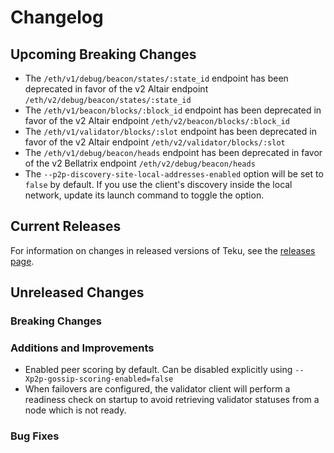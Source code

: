 # Changelog

## Upcoming Breaking Changes
- The `/eth/v1/debug/beacon/states/:state_id` endpoint has been deprecated in favor of the v2 Altair endpoint `/eth/v2/debug/beacon/states/:state_id`
- The `/eth/v1/beacon/blocks/:block_id` endpoint has been deprecated in favor of the v2 Altair endpoint `/eth/v2/beacon/blocks/:block_id`
- The `/eth/v1/validator/blocks/:slot` endpoint has been deprecated in favor of the v2 Altair endpoint `/eth/v2/validator/blocks/:slot`
- The `/eth/v1/debug/beacon/heads` endpoint has been deprecated in favor of the v2 Bellatrix endpoint `/eth/v2/debug/beacon/heads`
- The `--p2p-discovery-site-local-addresses-enabled` option will be set to `false` by default. If you use the client's discovery inside the local network, update its launch command to toggle the option.  

## Current Releases
For information on changes in released versions of Teku, see the [releases page](https://github.com/ConsenSys/teku/releases).

## Unreleased Changes

### Breaking Changes

### Additions and Improvements
 - Enabled peer scoring by default. Can be disabled explicitly using `--Xp2p-gossip-scoring-enabled=false`
 - When failovers are configured, the validator client will perform a readiness check on startup to avoid retrieving validator statuses from a node which is not ready.

### Bug Fixes
